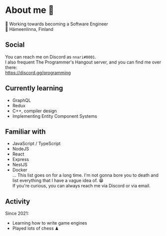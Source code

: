 # About me 👋
🔨 Working towards becoming a Software Engineer  
📌 Hämeenlinna, Finland  

## Social
You can reach me on Discord as `nnari#0001`.  
I also frequent The Programmer's Hangout server, and you can find me over there:  
https://discord.gg/programming

## Currently learning
- GraphQL
- Redux
- C++, compiler design
- Implementing Entity Component Systems

## Familiar with
- JavaScript / TypeScript
- NodeJS
- React
- Express
- NestJS
- Docker  
... This list goes on for a long time. I'm not gonna bore you to death and list everything that I have a vague idea of. 😁  
If you're curious, you can always reach me via Discord or via email.

## Activity
Since 2021:
- Learning how to write game engines
- Played lots of chess ♟

